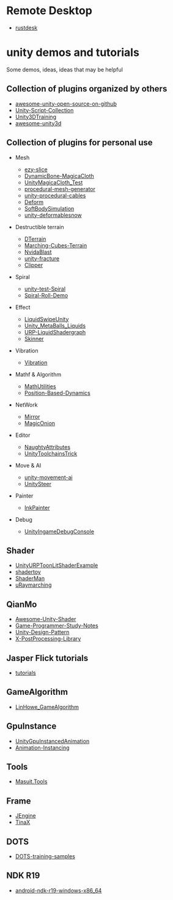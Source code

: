 # Remote Desktop
* [rustdesk](https://github.com/rustdesk/rustdesk)

# unity demos and tutorials

Some demos, ideas, ideas that may be helpful

## Collection of plugins organized by others
* [awesome-unity-open-source-on-github](https://github.com/baba-s/awesome-unity-open-source-on-github)
* [Unity-Script-Collection](https://github.com/michidk/Unity-Script-Collection)
* [Unity3DTraining](https://github.com/XINCGer/Unity3DTraining)
* [awesome-unity3d](https://github.com/insthync/awesome-unity3d)

## Collection of plugins for personal use
* Mesh
  * [ezy-slice](https://github.com/DavidArayan/ezy-slice)
  * [DynamicBone-MagicaCloth](https://github.com/distony970/DynamicBone-MagicaCloth)
  * [UnityMagicaCloth_Test](https://github.com/bilter1001/UnityMagicaCloth_Test)
  * [procedural-mesh-generator](https://github.com/rystills/procedural-mesh-generator)
  * [unity-procedural-cables](https://github.com/henrihanot/unity-procedural-cables)
  * [Deform](https://github.com/keenanwoodall/Deform)
  * [SoftBodySimulation](https://github.com/chrismarch/SoftBodySimulation)
  * [unity-deformablesnow](https://github.com/thnewlands/unity-deformablesnow)

* Destructible terrain
  * [DTerrain](https://github.com/Ideefixze/DTerrain)
  * [Marching-Cubes-Terrain](https://github.com/Eldemarkki/Marching-Cubes-Terrain)
  * [NvidaBlast](https://github.com/liuhuixin/NvidaBlast)
  * [unity-fracture](https://github.com/ElasticSea/unity-fracture)
  * [Clipper](https://github.com/Geri-Borbas/Clipper)
  
  
* Spiral
  * [unity-test-Spiral](https://github.com/becky3/unity-test-Spiral)
  * [Spiral-Roll-Demo](https://github.com/eray-kurtulus/Spiral-Roll-Demo)

* Effect
  * [LiquidSwipeUnity](https://github.com/FaizanDurrani/LiquidSwipeUnity)
  * [Unity_MetaBalls_Liquids](https://github.com/Nesh108/Unity_MetaBalls_Liquids)
  * [URP-LiquidShadergraph](https://github.com/aniruddhahar/URP-LiquidShadergraph)
  * [Skinner](https://github.com/keijiro/Skinner)

* Vibration
  * [Vibration](https://github.com/BenoitFreslon/Vibration)

* Mathf & Algorithm
  * [MathUtilities](https://github.com/zalo/MathUtilities)
  * [Position-Based-Dynamics](https://github.com/Scrawk/Position-Based-Dynamics)

* NetWork
  * [Mirror](https://github.com/vis2k/Mirror)
  * [MagicOnion](https://github.com/Cysharp/MagicOnion)

* Editor
  * [NaughtyAttributes](https://github.com/dbrizov/NaughtyAttributes)
  * [UnityToolchainsTrick](https://github.com/XINCGer/UnityToolchainsTrick)

* Move & AI
  * [unity-movement-ai](https://github.com/sturdyspoon/unity-movement-ai)
  * [UnitySteer](https://github.com/ricardojmendez/UnitySteer)

* Painter
  * [InkPainter](https://github.com/EsProgram/InkPainter)

* Debug
  * [UnityIngameDebugConsole](https://github.com/yasirkula/UnityIngameDebugConsole)

## Shader
* [UnityURPToonLitShaderExample](https://github.com/ColinLeung-NiloCat/UnityURPToonLitShaderExample)
* [shadertoy](https://www.shadertoy.com/)
* [ShaderMan](https://github.com/smkplus/ShaderMan)
* [uRaymarching](https://github.com/hecomi/uRaymarching)

## QianMo
* [Awesome-Unity-Shader](https://github.com/QianMo/Awesome-Unity-Shader)
* [Game-Programmer-Study-Notes](https://github.com/QianMo/Game-Programmer-Study-Notes)
* [Unity-Design-Pattern](https://github.com/QianMo/Unity-Design-Pattern)
* [X-PostProcessing-Library](https://github.com/QianMo/X-PostProcessing-Library)

## Jasper Flick tutorials
* [tutorials](https://catlikecoding.com/unity/tutorials/)

## GameAlgorithm
* [LinHowe_GameAlgorithm](https://github.com/IceLanguage/LinHowe_GameAlgorithm)

## GpuInstance
* [UnityGpuInstancedAnimation](https://github.com/piti6/UnityGpuInstancedAnimation)
* [Animation-Instancing](https://github.com/Unity-Technologies/Animation-Instancing)

## Tools
* [Masuit.Tools](https://github.com/ldqk/Masuit.Tools)

## Frame
* [JEngine](https://github.com/JasonXuDeveloper/JEngine)
* [TinaX](https://github.com/yomunsam/tinax/)

## DOTS
* [DOTS-training-samples](https://github.com/Unity-Technologies/DOTS-training-samples)

## NDK R19
* [android-ndk-r19-windows-x86_64](https://dl.google.com/android/repository/android-ndk-r19-windows-x86_64.zip)
